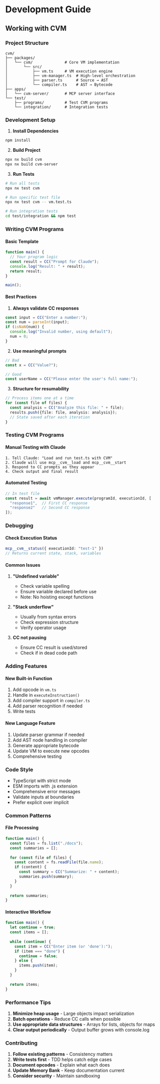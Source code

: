 # Development Guide

## Working with CVM

### Project Structure
```
cvm/
├── packages/
│   └── cvm/              # Core VM implementation
│       └── src/
│           ├── vm.ts     # VM execution engine
│           ├── vm-manager.ts  # High-level orchestration
│           ├── parser.ts      # Source → AST
│           └── compiler.ts    # AST → Bytecode
├── apps/
│   └── cvm-server/       # MCP server interface
└── test/
    ├── programs/         # Test CVM programs
    └── integration/      # Integration tests
```

### Development Setup

1. **Install Dependencies**
```bash
npm install
```

2. **Build Project**
```bash
npx nx build cvm
npx nx build cvm-server
```

3. **Run Tests**
```bash
# Run all tests
npx nx test cvm

# Run specific test file
npx nx test cvm -- vm.test.ts

# Run integration tests
cd test/integration && npm test
```

### Writing CVM Programs

#### Basic Template
```typescript
function main() {
  // Your program logic
  const result = CC("Prompt for Claude");
  console.log("Result: " + result);
  return result;
}

main();
```

#### Best Practices
1. **Always validate CC responses**
```typescript
const input = CC("Enter a number:");
const num = parseInt(input);
if (isNaN(num)) {
  console.log("Invalid number, using default");
  num = 0;
}
```

2. **Use meaningful prompts**
```typescript
// Bad
const x = CC("Value?");

// Good
const userName = CC("Please enter the user's full name:");
```

3. **Structure for resumability**
```typescript
// Process items one at a time
for (const file of files) {
  const analysis = CC("Analyze this file: " + file);
  results.push({file: file, analysis: analysis});
  // State saved after each iteration
}
```

### Testing CVM Programs

#### Manual Testing with Claude
```
1. Tell Claude: "Load and run test.ts with CVM"
2. Claude will use mcp__cvm__load and mcp__cvm__start
3. Respond to CC prompts as they appear
4. Check output and final result
```

#### Automated Testing
```typescript
// In test file
const result = await vmManager.execute(programId, executionId, [
  "response1",  // First CC response
  "response2"   // Second CC response
]);
```

### Debugging

#### Check Execution Status
```typescript
mcp__cvm__status({ executionId: "test-1" })
// Returns current state, stack, variables
```

#### Common Issues

1. **"Undefined variable"**
   - Check variable spelling
   - Ensure variable declared before use
   - Note: No hoisting except functions

2. **"Stack underflow"**
   - Usually from syntax errors
   - Check expression structure
   - Verify operator usage

3. **CC not pausing**
   - Ensure CC result is used/stored
   - Check if in dead code path

### Adding Features

#### New Built-in Function
1. Add opcode in `vm.ts`
2. Handle in `executeInstruction()`
3. Add compiler support in `compiler.ts`
4. Add parser recognition if needed
5. Write tests

#### New Language Feature
1. Update parser grammar if needed
2. Add AST node handling in compiler
3. Generate appropriate bytecode
4. Update VM to execute new opcodes
5. Comprehensive testing

### Code Style

- TypeScript with strict mode
- ESM imports with .js extension
- Comprehensive error messages
- Validate inputs at boundaries
- Prefer explicit over implicit

### Common Patterns

#### File Processing
```typescript
function main() {
  const files = fs.list("./docs");
  const summaries = [];
  
  for (const file of files) {
    const content = fs.readFile(file.name);
    if (content) {
      const summary = CC("Summarize: " + content);
      summaries.push(summary);
    }
  }
  
  return summaries;
}
```

#### Interactive Workflow
```typescript
function main() {
  let continue = true;
  const items = [];
  
  while (continue) {
    const item = CC("Enter item (or 'done'):");
    if (item === "done") {
      continue = false;
    } else {
      items.push(item);
    }
  }
  
  return items;
}
```

### Performance Tips

1. **Minimize heap usage** - Large objects impact serialization
2. **Batch operations** - Reduce CC calls when possible
3. **Use appropriate data structures** - Arrays for lists, objects for maps
4. **Clear output periodically** - Output buffer grows with console.log

### Contributing

1. **Follow existing patterns** - Consistency matters
2. **Write tests first** - TDD helps catch edge cases
3. **Document opcodes** - Explain what each does
4. **Update Memory Bank** - Keep documentation current
5. **Consider security** - Maintain sandboxing